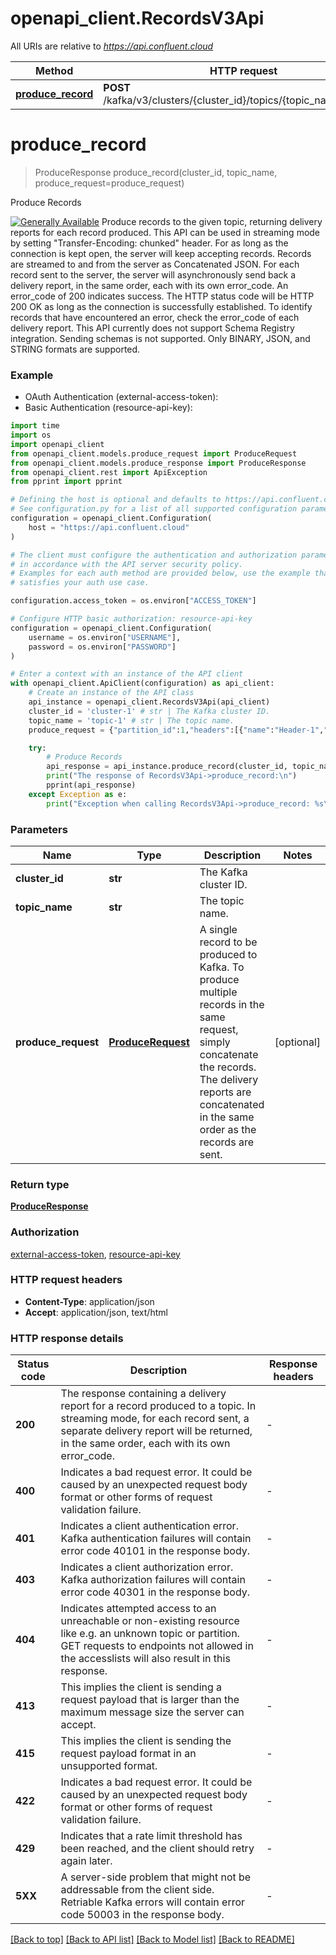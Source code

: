 # openapi_client.RecordsV3Api

All URIs are relative to *https://api.confluent.cloud*

Method | HTTP request | Description
------------- | ------------- | -------------
[**produce_record**](RecordsV3Api.md#produce_record) | **POST** /kafka/v3/clusters/{cluster_id}/topics/{topic_name}/records | Produce Records


# **produce_record**
> ProduceResponse produce_record(cluster_id, topic_name, produce_request=produce_request)

Produce Records

[![Generally Available](https://img.shields.io/badge/Lifecycle%20Stage-Generally%20Available-%2345c6e8)](#section/Versioning/API-Lifecycle-Policy)  Produce records to the given topic, returning delivery reports for each record produced. This API can be used in streaming mode by setting \"Transfer-Encoding: chunked\" header. For as long as the connection is kept open, the server will keep accepting records. Records are streamed to and from the server as Concatenated JSON. For each record sent to the server, the server will asynchronously send back a delivery report, in the same order, each with its own error_code. An error_code of 200 indicates success. The HTTP status code will be HTTP 200 OK as long as the connection is successfully established. To identify records that have encountered an error, check the error_code of each delivery report.  This API currently does not support Schema Registry integration. Sending schemas is not supported. Only BINARY, JSON, and STRING formats are supported.

### Example

* OAuth Authentication (external-access-token):
* Basic Authentication (resource-api-key):
```python
import time
import os
import openapi_client
from openapi_client.models.produce_request import ProduceRequest
from openapi_client.models.produce_response import ProduceResponse
from openapi_client.rest import ApiException
from pprint import pprint

# Defining the host is optional and defaults to https://api.confluent.cloud
# See configuration.py for a list of all supported configuration parameters.
configuration = openapi_client.Configuration(
    host = "https://api.confluent.cloud"
)

# The client must configure the authentication and authorization parameters
# in accordance with the API server security policy.
# Examples for each auth method are provided below, use the example that
# satisfies your auth use case.

configuration.access_token = os.environ["ACCESS_TOKEN"]

# Configure HTTP basic authorization: resource-api-key
configuration = openapi_client.Configuration(
    username = os.environ["USERNAME"],
    password = os.environ["PASSWORD"]
)

# Enter a context with an instance of the API client
with openapi_client.ApiClient(configuration) as api_client:
    # Create an instance of the API class
    api_instance = openapi_client.RecordsV3Api(api_client)
    cluster_id = 'cluster-1' # str | The Kafka cluster ID.
    topic_name = 'topic-1' # str | The topic name.
    produce_request = {"partition_id":1,"headers":[{"name":"Header-1","value":"SGVhZGVyLTE="},{"name":"Header-2","value":"SGVhZGVyLTI="}],"key":{"type":"BINARY","data":"Zm9vYmFy"},"value":{"type":"JSON","data":{"foo":"bar"}},"timestamp":"2021-02-05T19:14:42Z"} # ProduceRequest | A single record to be produced to Kafka. To produce multiple records in the same request, simply concatenate the records. The delivery reports are concatenated in the same order as the records are sent. (optional)

    try:
        # Produce Records
        api_response = api_instance.produce_record(cluster_id, topic_name, produce_request=produce_request)
        print("The response of RecordsV3Api->produce_record:\n")
        pprint(api_response)
    except Exception as e:
        print("Exception when calling RecordsV3Api->produce_record: %s\n" % e)
```



### Parameters

Name | Type | Description  | Notes
------------- | ------------- | ------------- | -------------
 **cluster_id** | **str**| The Kafka cluster ID. | 
 **topic_name** | **str**| The topic name. | 
 **produce_request** | [**ProduceRequest**](ProduceRequest.md)| A single record to be produced to Kafka. To produce multiple records in the same request, simply concatenate the records. The delivery reports are concatenated in the same order as the records are sent. | [optional] 

### Return type

[**ProduceResponse**](ProduceResponse.md)

### Authorization

[external-access-token](../ccloud/README.md#external-access-token), [resource-api-key](../ccloud/README.md#resource-api-key)

### HTTP request headers

 - **Content-Type**: application/json
 - **Accept**: application/json, text/html

### HTTP response details
| Status code | Description | Response headers |
|-------------|-------------|------------------|
**200** | The response containing a delivery report for a record produced to a topic. In streaming mode, for each record sent, a separate delivery report will be returned, in the same order, each with its own error_code. |  -  |
**400** | Indicates a bad request error. It could be caused by an unexpected request body format or other forms of request validation failure. |  -  |
**401** | Indicates a client authentication error. Kafka authentication failures will contain error code 40101 in the response body. |  -  |
**403** | Indicates a client authorization error. Kafka authorization failures will contain error code 40301 in the response body. |  -  |
**404** | Indicates attempted access to an unreachable or non-existing resource like e.g. an unknown topic or partition. GET requests to endpoints not allowed in the accesslists will also result in this response. |  -  |
**413** | This implies the client is sending a request payload that is larger than the maximum message size the server can accept. |  -  |
**415** | This implies the client is sending the request payload format in an unsupported format. |  -  |
**422** | Indicates a bad request error. It could be caused by an unexpected request body format or other forms of request validation failure. |  -  |
**429** | Indicates that a rate limit threshold has been reached, and the client should retry again later. |  -  |
**5XX** | A server-side problem that might not be addressable from the client side. Retriable Kafka errors will contain error code 50003 in the response body. |  -  |

[[Back to top]](#) [[Back to API list]](../ccloud/README.md#documentation-for-api-endpoints) [[Back to Model list]](../ccloud/README.md#documentation-for-models) [[Back to README]](../ccloud/README.md)

